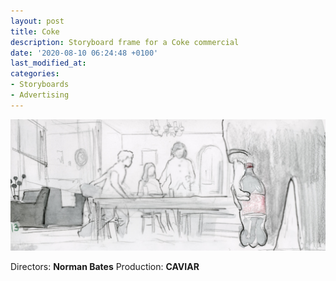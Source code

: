 ```yaml
---
layout: post
title: Coke
description: Storyboard frame for a Coke commercial
date: '2020-08-10 06:24:48 +0100'
last_modified_at:
categories:
- Storyboards
- Advertising
---
```

![Storyboard frame for a Coke commercial](/images/Storyboard-Coca-Cola_15.jpg)

Directors: **Norman Bates**
Production: **CAVIAR**